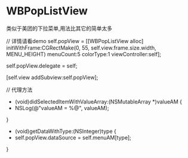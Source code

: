 # WBPopListView
类似于美团的下拉菜单,用法比其它的简单太多

// 详情请看demo
self.popView = [[WBPopListView alloc] initWithFrame:CGRectMake(0, 55, self.view.frame.size.width, MENU_HEIGHT) menuCount:5 colorType:1 viewController:self];

self.popView.delegate = self;

[self.view addSubview:self.popView];


// 代理方法
- (void)didSelectedItemWithValueArray:(NSMutableArray *)valueAM {
- 
    NSLog(@"valueAM = %@", valueAM);

}

- (void)getDataWithType:(NSInteger)type {
- 
    self.popView.dataSource = self.menuAM[type];

}
